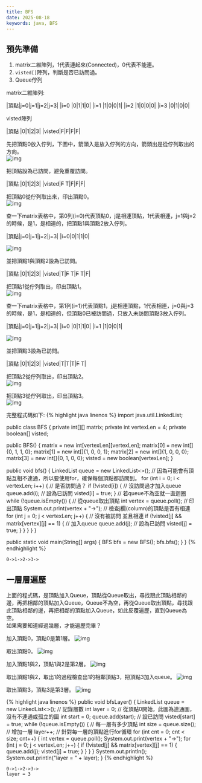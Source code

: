 ```yaml
---
title: BFS
date: 2025-08-18
keywords: java, BFS
---
```

## 預先準備
1. matrix二維陣列，1代表連起來(Connected)，0代表不能連。
2. `visted[]`陣列，判斷是否已訪問過。
3. Queue佇列

matrix二維陣列:

|頂點|j=0|j=1|j=2|j=3|
|i=0  |0|1|1|0|
|i=1  |1|0|0|1|
|i=2  |1|0|0|0|
|i=3  |0|1|0|0|

visted陣列

|頂點   |0|1|2|3|
|visted|F|F|F|F|

先把頂點0放入佇列，下圖中，箭頭入是放入佇列的方向，箭頭出是從佇列取出的方向。<br>
![img]({{site.imgurl}}/java_datastruct/bfs1.png)<br>

把頂點設為已訪問，避免重覆訪問。<br>

|頂點   |0|1|2|3|
|visted|~~F~~ <span class="markline">T</span>|F|F|F|

把頂點0從佇列取出來，印出頂點0。<br>
![img]({{site.imgurl}}/java_datastruct/bfs2.png)<br>

查一下matrix表格中，第0列(i=0)代表頂點0，j是相連頂點，1代表相連，j=1與j=2的時候，是1，是相連的，把頂點1與頂點2放入佇列。<br>

|頂點|j=0|j=1|j=2|j=3|
|i=0|0|<span class="markline">1</span>|<span class="markline">1</span>|0|

![img]({{site.imgurl}}/java_datastruct/bfs3.png)<br>

並把頂點1與頂點2設為已訪問。<br>

|頂點   |0|1|2|3|
|visted|T|~~F~~ <span class="markline">T</span>|~~F~~ <span class="markline">T</span>|F|

把頂點1從佇列取出，印出頂點1。<br>
![img]({{site.imgurl}}/java_datastruct/bfs4.png)<br>

查一下matrix表格中，第1列(i=1)代表頂點1，j是相連頂點，1代表相連，j=0與j=3的時候，是1，是相連的，但頂點0已被訪問過，只放入未訪問頂點3放入佇列。<br>

|頂點|j=0|j=1|j=2|j=3|
|i=0  |0|1|1|0|
|i=1  |1|0|0|<span class="markline">1</span>|

![img]({{site.imgurl}}/java_datastruct/bfs5.png)<br>

並把頂點3設為已訪問。<br>

|頂點   |0|1|2|3|
|visted|T|T|T|~~F~~ <span class="markline">T</span>|

把頂點2從佇列取出，印出頂點2。<br>
![img]({{site.imgurl}}/java_datastruct/bfs6.png)<br>

把頂點3從佇列取出，印出頂點3。<br>
![img]({{site.imgurl}}/java_datastruct/bfs7.png)<br>

完整程式碼如下:
{% highlight java linenos %}
import java.util.LinkedList;

public class BFS {
  private int[][] matrix;
  private int vertexLen = 4;
  private boolean[] visted;

  public BFS() {
    matrix = new int[vertexLen][vertexLen];
    matrix[0] = new int[]{0, 1, 1, 0};
    matrix[1] = new int[]{1, 0, 0, 1};
    matrix[2] = new int[]{1, 0, 0, 0};
    matrix[3] = new int[]{0, 1, 0, 0};
    visted = new boolean[vertexLen];
  }

  public void bfs() {
    LinkedList<Integer> queue = new LinkedList<>();
    // 因為可能會有頂點互相不連通，所以要使用for，確保每個頂點都訪問到。
    for (int i = 0; i < vertexLen; i++) {
      // 是否訪問過？
      if (!visted[i]) {
      	// 沒訪問過才加入queue
        queue.add(i);
        // 設為已訪問
        visted[i] = true;
      }
      // 若queue不為空就一直迴圈
      while (!queue.isEmpty()) {
      	// 從queue取出頂點
        int vertex = queue.poll();
        // 印出頂點
        System.out.print(vertex + "->");
        // 檢查j欄(column)的頂點是否有相連
        for (int j = 0; j < vertexLen; j++) {
          // 沒有被訪問 並且相連
          if (!visted[j] && matrix[vertex][j] == 1) {
          	// 加入queue
            queue.add(j);
            // 設為已訪問
            visted[j] = true;
          }
        }
      }
    }
  }

  public static void main(String[] args) {
    BFS bfs = new BFS();
    bfs.bfs();
  }
}
{% endhighlight %}
```
0->1->2->3->
```

## 一層層遍歷
上面的程式碼，是頂點加入Queue，頂點從Queue取出，尋找跟此頂點相鄰的邊，再把相鄰的頂點加入Queue，Queue不為空，再從Queue取出頂點，尋找跟此頂點相鄰的邊，再把相鄰的頂點加入Queue，如此反覆遍歷，直到Queue為空。<br>
如果需要知道經過幾層，才能遍歷完畢？<br>

加入頂點0，頂點0是第1層。
![img]({{site.imgurl}}/java_datastruct/bfs_lay1.png)<br>

取出頂點0。
![img]({{site.imgurl}}/java_datastruct/bfs_lay2.png)<br>

加入頂點1與2，頂點1與2是第2層。
![img]({{site.imgurl}}/java_datastruct/bfs_lay3.png)<br>

取出頂點1與2，取出1的過程檢查出1的相鄰頂點3，把頂點3加入queue。
![img]({{site.imgurl}}/java_datastruct/bfs_lay4.png)<br>

取出頂點3，頂點3是第3層。
![img]({{site.imgurl}}/java_datastruct/bfs_lay5.png)<br>

{% highlight java linenos %}
  public void bfsLayer() {
    LinkedList<Integer> queue = new LinkedList<>();
    // 記錄層數
    int layer = 0;
    // 從頂點0開始，此圖為連通圖，沒有不連通或孤立的圖
    int start = 0;
    queue.add(start);
    // 設已訪問
    visted[start] = true;
    while (!queue.isEmpty()) {
      // 每一層有多少頂點
      int size = queue.size();
      // 增加一層
      layer++;
      // 針對每一層的頂點進行for循環
      for (int cnt = 0; cnt < size; cnt++) {
        int vertex = queue.poll();
        System.out.print(vertex + "->");
        for (int j = 0; j < vertexLen; j++) {
          if (!visted[j] && matrix[vertex][j] == 1) {
            queue.add(j);
            visted[j] = true;
          }
        }
      }
    }
    System.out.println();
    System.out.println("layer = " + layer);
  }
{% endhighlight %}
```
0->1->2->3->
layer = 3
```